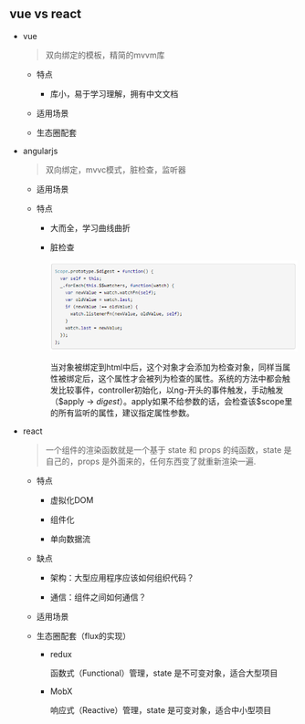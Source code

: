 ## vue vs react

* vue

  > 双向绑定的模板，精简的mvvm库

  - 特点

    + 库小，易于学习理解，拥有中文文档

  - 适用场景

  - 生态圈配套

* angularjs

  > 双向绑定，mvvc模式，脏检查，监听器

  - 适用场景

  - 特点

    + 大而全，学习曲线曲折

    + 脏检查

      ![脏检查代码](./images/digest.png)

      当对象被绑定到html中后，这个对象才会添加为检查对象，同样当属性被绑定后，这个属性才会被列为检查的属性。系统的方法中都会触发比较事件，controller初始化，以ng-开头的事件触发，手动触发（$apply -> $digest）。$apply如果不给参数的话，会检查该$scope里的所有监听的属性，建议指定属性参数。

* react

  > 一个组件的渲染函数就是一个基于 state 和 props 的纯函数，state 是自己的，props 是外面来的，任何东西变了就重新渲染一遍.

  - 特点

    + 虚拟化DOM

    + 组件化

    + 单向数据流

  - 缺点

    + 架构：大型应用程序应该如何组织代码？

    + 通信：组件之间如何通信？

  - 适用场景

  - 生态圈配套（flux的实现）

    + redux

      函数式（Functional）管理，state 是不可变对象，适合大型项目

    + MobX

      响应式（Reactive）管理，state 是可变对象，适合中小型项目
